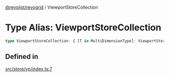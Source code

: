 [@revolist/revogrid](README.md) / ViewportStoreCollection

# Type Alias: ViewportStoreCollection

```ts
type ViewportStoreCollection: { [T in MultiDimensionType]: ViewportStore };
```

## Defined in

[src/store/vp/index.ts:7](https://github.com/revolist/revogrid/blob/25ca3c23eae2ed21be1e6ef1fe2d086a3aef0cb1/src/store/vp/index.ts#L7)

